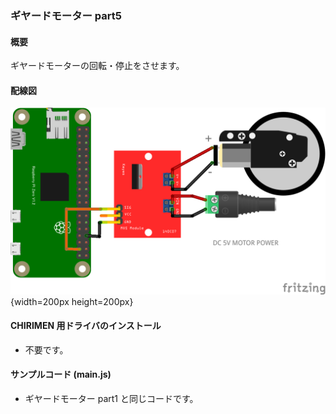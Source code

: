 ### ギヤードモーター part5

#### 概要

ギヤードモーターの回転・停止をさせます。

#### 配線図

![](./PiZero_gpio0MotorC.png "schematic"){width=200px height=200px}

#### CHIRIMEN 用ドライバのインストール

- 不要です。

#### サンプルコード (main.js)

- ギヤードモーター part1 と同じコードです。
